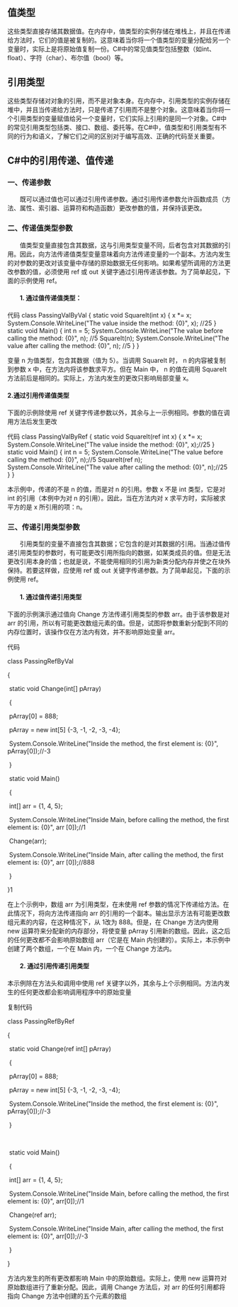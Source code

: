 ## 值类型

这些类型直接存储其数据值。在内存中，值类型的实例存储在堆栈上，并且在传递给方法时，它们的值是被复制的。这意味着当你将一个值类型的变量分配给另一个变量时，实际上是将原始值复制一份。C#中的常见值类型包括整数（如int、float）、字符（char）、布尔值（bool）等。



## 引用类型

这些类型存储对对象的引用，而不是对象本身。在内存中，引用类型的实例存储在堆中，并且当传递给方法时，只是传递了引用而不是整个对象。这意味着当你将一个引用类型的变量赋值给另一个变量时，它们实际上引用的是同一个对象。C#中的常见引用类型包括类、接口、数组、委托等。在C#中，值类型和引用类型有不同的行为和语义，了解它们之间的区别对于编写高效、正确的代码至关重要。



## **C#中的引用传递、值传递**

### **一、传递参数**

　　既可以通过值也可以通过引用传递参数。通过引用传递参数允许函数成员（方法、属性、索引器、运算符和构造函数）更改参数的值，并保持该更改。

### 二、传递值类型参数

 　　值类型变量直接包含其数据，这与引用类型变量不同，后者包含对其数据的引用。因此，向方法传递值类型变量意味着向方法传递变量的一个副本。方法内发生的对参数的更改对该变量中存储的原始数据无任何影响。如果希望所调用的方法更改参数的值，必须使用 ref 或 out 关键字通过引用传递该参数。为了简单起见，下面的示例使用 ref。

#### 　　**1. 通过值传递值类型：**

代码 class PassingValByVal { static void SquareIt(int x) { x *= x; System.Console.WriteLine("The value inside the method: {0}", x); //25 } static void Main() { int n = 5; System.Console.WriteLine("The value before calling the method: {0}", n); //5 SquareIt(n); System.Console.WriteLine("The value after calling the method: {0}", n); //5 } }

变量  n 为值类型，包含其数据（值为  5）。当调用  SquareIt 时， n 的内容被复制到参数  x 中，在方法内将该参数求平方。但在  Main 中， n 的值在调用  SquareIt 方法前后是相同的。实际上，方法内发生的更改只影响局部变量  x。

####       **2.通过引用传递值类型**

下面的示例除使用 ref 关键字传递参数以外，其余与上一示例相同。参数的值在调用方法后发生更改

代码 class PassingValByRef { static void SquareIt(ref int x) { x *= x; System.Console.WriteLine("The value inside the method: {0}", x);//25 } static void Main() { int n = 5; System.Console.WriteLine("The value before calling the method: {0}", n);//5 SquareIt(ref n); System.Console.WriteLine("The value after calling the method: {0}", n);//25 } }

本示例中，传递的不是 n 的值，而是对 n 的引用。参数 x 不是 int 类型，它是对 int 的引用（本例中为对 n 的引用）。因此，当在方法内对 x 求平方时，实际被求平方的是 x 所引用的项：n。

### 三、传递引用类型参数

　　引用类型的变量不直接包含其数据；它包含的是对其数据的引用。当通过值传递引用类型的参数时，有可能更改引用所指向的数据，如某类成员的值。但是无法更改引用本身的值；也就是说，不能使用相同的引用为新类分配内存并使之在块外保持。若要这样做，应使用 ref 或 out 关键字传递参数。为了简单起见，下面的示例使用  ref。

#### 　　**1. 通过值传递引用类型**

下面的示例演示通过值向  Change 方法传递引用类型的参数  arr。由于该参数是对  arr 的引用，所以有可能更改数组元素的值。但是，试图将参数重新分配到不同的内存位置时，该操作仅在方法内有效，并不影响原始变量  arr。

代码

class PassingRefByVal 

{

​    static void Change(int[] pArray)

​    {

​        pArray[0] = 888; 

​        pArray = new int[5] {-3, -1, -2, -3, -4};

​        System.Console.WriteLine("Inside the method, the first element is: {0}", pArray[0]);//-3

​    }

​    static void Main() 

​    {

​        int[] arr = {1, 4, 5};

​        System.Console.WriteLine("Inside Main, before calling the method, the first element is: {0}", arr [0]);//1

​        Change(arr);

​        System.Console.WriteLine("Inside Main, after calling the method, the first element is: {0}", arr [0]);//888

​    }

}1

在上个示例中，数组  arr 为引用类型，在未使用  ref 参数的情况下传递给方法。在此情况下，将向方法传递指向 arr 的引用的一个副本。输出显示方法有可能更改数组元素的内容，在这种情况下，从 1改为 888。但是，在 Change 方法内使用 new 运算符来分配新的内存部分，将使变量 pArray 引用新的数组。因此，这之后的任何更改都不会影响原始数组 arr（它是在 Main 内创建的）。实际上，本示例中创建了两个数组，一个在 Main 内，一个在 Change 方法内。

#### 　　**2. 通过引用传递引用类型**

本示例除在方法头和调用中使用  ref 关键字以外，其余与上个示例相同。方法内发生的任何更改都会影响调用程序中的原始变量

复制代码

class PassingRefByRef 

{

​    static void Change(ref int[] pArray)

​    {

​        pArray[0] = 888;

​        pArray = new int[5] {-3, -1, -2, -3, -4};

​        System.Console.WriteLine("Inside the method, the first element is: {0}", pArray[0]);//-3

​    }

​        

​    static void Main() 

​    {

​        int[] arr = {1, 4, 5};

​        System.Console.WriteLine("Inside Main, before calling the method, the first element is: {0}", arr[0]);//1

​        Change(ref arr);

​        System.Console.WriteLine("Inside Main, after calling the method, the first element is: {0}", arr[0]);//-3

​    }

}



方法内发生的所有更改都影响  Main 中的原始数组。实际上，使用  new 运算符对原始数组进行了重新分配。因此，调用  Change 方法后，对  arr 的任何引用都将指向  Change 方法中创建的五个元素的数组